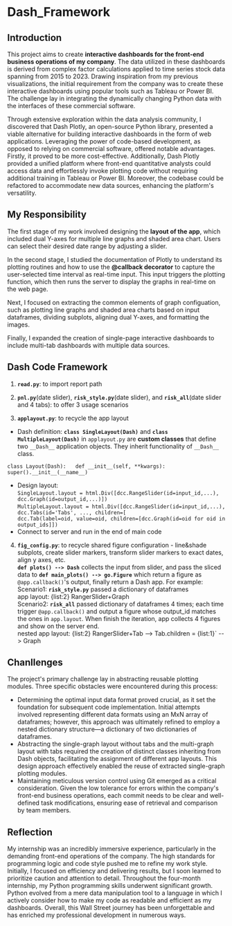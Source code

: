 # Dash_Framework
## Introduction  
This project aims to create **interactive dashboards for the front-end business operations of my company**. The data utilized in these dashboards is derived from complex factor calculations applied to time series stock data spanning from 2015 to 2023. Drawing inspiration from my previous visualizations, the initial requirement from the company was to create these interactive dashboards using popular tools such as Tableau or Power BI. The challenge lay in integrating the dynamically changing Python data with the interfaces of these commercial software.  

Through extensive exploration within the data analysis community, I discovered that Dash Plotly, an open-source Python library, presented a viable alternative for building interactive dashboards in the form of web applications.  Leveraging the power of code-based development, as opposed to relying on commercial software, offered notable advantages. Firstly, it proved to be more cost-effective. Additionally, Dash Plotly provided a unified platform where front-end quantitative analysts could access data and effortlessly invoke plotting code without requiring additional training in Tableau or Power BI. Moreover, the codebase could be refactored to accommodate new data sources, enhancing the platform's versatility.  

## My Responsibility
The first stage of my work involved designing the **layout of the app**, which included dual Y-axes for multiple line graphs and shaded area chart. Users can select their desired date range by adjusting a slider.  

In the second stage, I studied the documentation of Plotly to understand its plotting routines and how to use the **@callback decorator** to capture the user-selected time interval as real-time input. This input triggers the plotting function, which then runs the server to display the graphs in real-time on the web page.  

Next, I focused on extracting the common elements of graph configuation, such as plotting line graphs and shaded area charts based on input dataframes, dividing subplots, aligning dual Y-axes, and formatting the images.  

Finally, I expanded the creation of single-page interactive dashboards to include multi-tab dashboards with multiple data sources.  

## Dash Code Framework
1. **`read.py`**: to import report path 

2. **`pnl.py`**(date slider), **`risk_style.py`**(date slider), and **`risk_all`**(date slider and 4 tabs): to offer 3 usage scenarios  

3. **`applayout.py`**: to recycle the app layout       
-  Dash definition: **`class SingleLayout(Dash)`** and **`class MultipleLayout(Dash)`** in `applayout.py` are **custom classes** that define two `__Dash__` application objects. They inherit functionality of `__Dash__` class. 

`class Layout(Dash):  
    def __init__(self, **kwargs):        
      super().__init__(__name__)`  
        
- Design layout:  
  `SingleLayout.layout = html.Div([dcc.RangeSlider(id=input_id,...),  
                                        dcc.Graph(id=output_id,...)])`  
  `MultipleLayout.layout = html.Div([dcc.RangeSlider(id=input_id,...),  
                                          dcc.Tabs(id='Tabs', ..., children=[                                            
                                          dcc.Tab(label=oid, value=oid, children=[dcc.Graph(id=oid for oid in output_ids]])`  
- Connect to server and run in the end of main code

4. **`fig_config.py`**: to recycle shared figure configuration - line&shade subplots, create slider markers, transform slider markers to exact dates, align y axes, etc.  
**`def plots() --> Dash`** collects the input from slider, and pass the sliced data to **`def main_plots() --> go.Figure`** which return a figure as  `@app.callback()`'s output, finally return a Dash app. For example:     
     Scenario1: **`risk_style.py`** passed a dictionary of dataframes  
     app layout: {list:2} RangerSlider+Graph    
     Scenario2: **`risk_all`** passed dictionary of dataframes 4 times; each time trigger `@app.callback()` and output a figure whose output_id matches the ones in `app.layout`. When finish the iteration, app collects 4 figures and show on the server end.  
     nested app layout: {list:2} RangerSlider+Tab --> Tab.children = {list:1}` --> Graph

## Chanllenges  
The project's primary challenge lay in abstracting reusable plotting modules. Three specific obstacles were encountered during this process:  
-  Determining the optimal input data format proved crucial, as it set the foundation for subsequent code implementation. Initial attempts involved representing different data formats using an MxN array of dataframes; however, this approach was ultimately refined to employ a nested dictionary structure—a dictionary of two dictionaries of dataframes.  
-  Abstracting the single-graph layout without tabs and the multi-graph layout with tabs required the creation of distinct classes inheriting from Dash objects, facilitating the assignment of different app layouts. This design approach effectively enabled the reuse of extracted single-graph plotting modules.  
-  Maintaining meticulous version control using Git emerged as a critical consideration. Given the low tolerance for errors within the company's front-end business operations, each commit needs to be clear and well-defined task modifications, ensuring ease of retrieval and comparison by team members.  

## Reflection    
My internship was an incredibly immersive experience, particularly in the demanding front-end operations of the company. The high standards for programming logic and code style pushed me to refine my work style. Initially, I focused on efficiency and delivering results, but I soon learned to prioritize caution and attention to detail. Throughout the four-month internship, my Python programming skills underwent significant growth. Python evolved from a mere data manipulation tool to a language in which I actively consider how to make my code as readable and efficient as my dashboards. Overall, this Wall Street journey has been unforgettable and has enriched my professional development in numerous ways.
